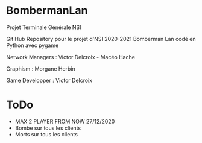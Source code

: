 # BombermanLan

Projet Terminale Générale NSI

Git Hub Repository pour le projet d'NSI 2020-2021 Bomberman Lan codé en Python avec pygame

Network Managers : Victor Delcroix - Macéo Hache

Graphism : Morgane Herbin

Game Developper : Victor Delcroix

# ToDo

- MAX 2 PLAYER FROM NOW 27/12/2020
- Bombe sur tous les clients
- Morts sur tous les clients
